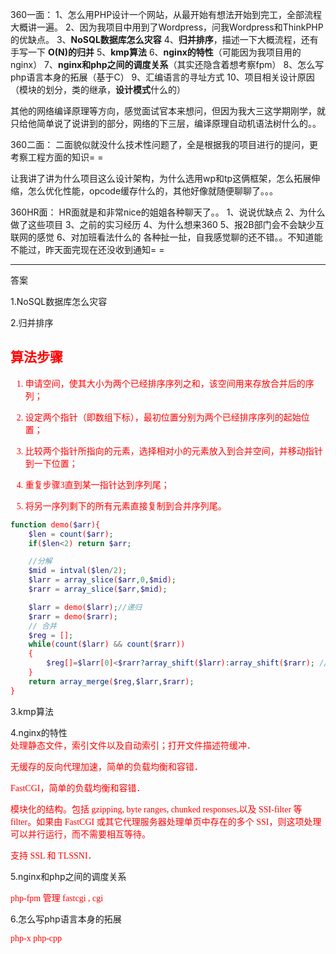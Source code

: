   360一面： 
  1、怎么用PHP设计一个网站，从最开始有想法开始到完工，全部流程大概讲一遍。 
  2、因为我项目中用到了Wordpress，问我Wordpress和ThinkPHP的优缺点。 
  3、**NoSQL数据库怎么灾容** 
  4、**归并排序**，描述一下大概流程，还有手写一下 **O(N)的归并** 
  5、**kmp算法** 
  6、**nginx的特性**（可能因为我项目用的nginx） 
  7、**nginx和php之间的调度关系**（其实还隐含着想考察fpm） 
  8、怎么写php语言本身的拓展（基于C） 
  9、汇编语言的寻址方式 
  10、项目相关设计原因（模块的划分，类的继承，**设计模式**什么的） 

  其他的网络编译原理等方向，感觉面试官本来想问，但因为我大三这学期刚学，就只给他简单说了说讲到的部分，网络的下三层，编译原理自动机语法树什么的。。 

  

  360二面： 
  二面貌似就没什么技术性问题了，全是根据我的项目进行的提问，更考察工程方面的知识= = 

  让我讲了讲为什么项目这么设计架构，为什么选用wp和tp这俩框架，怎么拓展伸缩，怎么优化性能，opcode缓存什么的，其他好像就随便聊聊了。。。 

  

  360HR面： 
  HR面就是和非常nice的姐姐各种聊天了。。 
  1、说说优缺点 
  2、为什么做了这些项目 
  3、之前的实习经历 
  4、为什么想来360 
  5、报2B部门会不会缺少互联网的感觉 
  6、对加班看法什么的 
  各种扯一扯，自我感觉聊的还不错。。不知道能不能过，昨天面完现在还没收到通知=   = 

  ---

答案

1.NoSQL数据库怎么灾容
<font face=楷体 color=red>   


</font>

2.归并排序
<font face=楷体 color=red>   

## 算法步骤

1. 申请空间，使其大小为两个已经排序序列之和，该空间用来存放合并后的序列；

2. 设定两个指针（即数组下标），最初位置分别为两个已经排序序列的起始位置；

3. 比较两个指针所指向的元素，选择相对小的元素放入到合并空间，并移动指针到一下位置；

4. 重复步骤3直到某一指针达到序列尾；

5. 将另一序列剩下的所有元素直接复制到合并序列尾。

```php
function demo($arr){
    $len = count($arr);
    if($len<2) return $arr;

    //分解
    $mid = intval($len/2);
    $larr = array_slice($arr,0,$mid);
    $rarr = array_slice($arr,$mid);

    $larr = demo($larr);//递归
    $rarr = demo($rarr);
    // 合并 
    $reg = [];
    while(count($larr) && count($rarr))
    {
        $reg[]=$larr[0]<$rarr?array_shift($larr):array_shift($rarr); // 数字键名 array_shift 后 从零开始
    }
    return array_merge($reg,$larr,$rarr);
}
```

</font>

3.kmp算法
<font face=楷体 color=red>   


</font>

4.nginx的特性
<font face=楷体 color=red>   
处理静态文件，索引文件以及自动索引；打开文件描述符缓冲．

无缓存的反向代理加速，简单的负载均衡和容错．

FastCGI，简单的负载均衡和容错．

模块化的结构。包括 gzipping, byte ranges, chunked responses,以及 SSI-filter 等 filter。如果由 FastCGI 或其它代理服务器处理单页中存在的多个 SSI，则这项处理可以并行运行，而不需要相互等待。

支持 SSL 和 TLSSNI．

</font>

5.nginx和php之间的调度关系
<font face=楷体 color=red>   

php-fpm 管理 fastcgi , cgi 

</font>

6.怎么写php语言本身的拓展
<font face=楷体 color=red>   

php-x  php-cpp  

</font>


